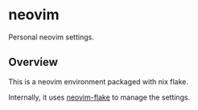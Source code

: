 # neovim
Personal neovim settings.

## Overview
This is a neovim environment packaged with nix flake.

Internally, it uses [neovim-flake](https://github.com/murn0/neovim-flake) to manage the settings.
